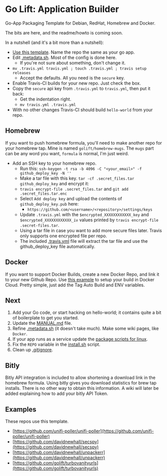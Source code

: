 Go Lift: Application Builder
===

Go-App Packaging Template for Debian, RedHat, Homebrew and Docker.


The bits are here, and the readme/howto is coming soon.

In a nutshell (and it's a bit more than a nutshell):
-   [Use this template](https://help.github.com/en/articles/creating-a-repository-from-a-template). Name the repo the same as your go app.
-   Edit [.metadata.sh](https://github.com/golift/application-builder/tree/master/.metadata.sh). Most of the config is done here.
    -   If you're not sure about something, don't change it.
-   `mv .travis.yml travis.yml ; touch .travis.yml ; travis setup releases`
    -   Accept the defaults. All you need is the `secure` key.
-   Enable Travis-CI builds for your new repo. Just check the box.
-   Copy the `secure` api key from `.travis.yml` to `travis.yml`, then put it back:
    -   Get the indentation right.
    -   `mv travis.yml .travis.yml`
-   With no other changes Travis-CI should build `hello-world` from your repo.

Homebrew
---
If you want to push homebrew formula, you'll need to make another repo for your homebrew tap.
Mine is named `golift/homebrew-mugs`. The `mugs` part can be any word you want, `formula` is normal, I'm just weird.
-   Add an SSH key to your homebrew repo.
    -   Run this: `ssh-keygen -t rsa -b 4096 -C "<your_email>" -f github_deploy_key -N ''`
    -   Make a tar file with this key. `tar -cf .secret_files.tar github_deploy_key` and encrypt it:
    -   `travis encrypt-file .secret_files.tar` and `git add .secret_files.tar.enc`
    -   Select `Add deploy key` and upload the contents of `github_deploy_key.pub` here:
        - `https://github.com/<username>/<repository>/settings/keys`
    -   Update `.travis.yml` with the `$encrypted_XXXXXXXXXXXX_key` and `$encrypted_XXXXXXXXXXXX_iv` values printed by `travis encrypt-file .secret-files.tar`.
    -   Using a tar file in case you want to add more secure files later. Travis only supports one encrypted file per repo.
    -   The included [.travis.yml](.travis.yml) file will extract the tar file and use the github_deploy_key file automatically.

Docker
---
If you want to support Docker Builds, create a new Docker Repo, and link it to your new
Github Repo. Use [this example](https://github.com/golift/application-builder/tree/master/init/docker/hooks) to setup your build in Docker Cloud. Pretty simple, just add the Tag Auto Build and ENV variables.

Next
---
1.  Add your Go code, or start hacking on hello-world; it contains quite a bit of boilerplate to get you started.
1.  Update the [MANUAL.md](https://github.com/golift/application-builder/tree/master/examples/MANUAL.md) file.
1.  Refine [.metadata.sh](https://github.com/golift/application-builder/tree/master/.metadata.sh) (it doesn't take much). Make some wiki pages, like `Docker`.
1.  If your app runs as a service update the [package scripts for linux](https://github.com/golift/application-builder/tree/master/scripts).
1.  Fix the `REPO` variable in the [install.sh](https://github.com/golift/application-builder/blob/master/scripts/install.sh) script.
1.  Clean up [.gitignore](https://github.com/golift/application-builder/blob/master/.gitignore).

Bitly
---

Bitly API integration is included to allow shortening a download link in the homebrew formula.
Using bitly gives you download statistics for brew tap installs.
There is no other way to obtain this information.
A wiki will later be added explaining how to add your bitly API Token.

Examples
---
These repos use this template.
-   [https://github.com/unifi-poller/unifi-poller](https://github.com/unifi-poller/unifi-poller)
-   [https://github.com/davidnewhall/secspy](https://github.com/davidnewhall/secspy)
-   [https://github.com/davidnewhall/unpackerr](https://github.com/davidnewhall/unpackerr)
-   [https://github.com/golift/turbovanityurls](https://github.com/golift/turbovanityurls)
